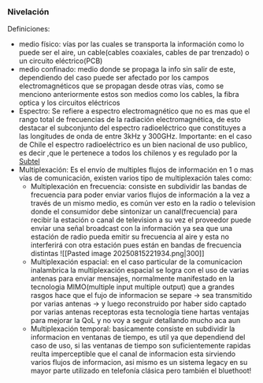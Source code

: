 ### Nivelación
Definiciones:

- medio físico:
	vías por las cuales se transporta la información como lo puede ser el aire, un cable(cables coaxiales, cables de par trenzado) o un circuito eléctrico(PCB)
- medio confinado:
	medio donde se propaga la info sin salir de este, dependiendo del caso puede ser afectado por los campos electromagnéticos que se propagan desde otras vías, como se menciono anteriormente estos son medios como los cables, la fibra optica y los circuitos eléctricos
- Espectro:
	Se refiere a espectro electromagnético que no es mas que el rango total de frecuencias de la radiación electromagnética, de esto destacar el subconjunto del espectro radioeléctrico que constituyes a las longitudes de onda de entre 3kHz y 300GHz. Importante: en el caso de Chile el espectro radioeléctrico es un bien nacional de uso publico, es decir ,que le pertenece a todos los chilenos y es regulado por la [Subtel](https://www.subtel.gob.cl/)
- Multiplexación: 
	Es el envío de multiples flujos de información en 1 o mas vías de comunicación, existen varios tipo de multiplexación tales como:
	- Multiplexación en frecuencia: consiste en subdividir las bandas de frecuencia para poder enviar varios flujos de información a la vez a través de un mismo medio, es común ver esto en la radio o television donde el consumidor debe sintonizar un canal(frecuencia) para recibir la estación o canal de television a su vez el proveedor puede enviar una señal broadcast con la información ya sea que una estación de radio pueda emitir su frecuencia al aire y esta no interferirá con otra estación pues están en bandas de frecuencia distintas
	![[Pasted image 20250815221934.png|300]]
	- Multiplexación espacial: en el caso particular de la comunicacion inalambrica la multiplexación espacial se logra con el uso de varias antenas para enviar mensajes, normalmente manifestado en la tecnologia MIMO(multiple input multiple output) que a grandes rasgos hace que el fujo de informacion se separe -> sea transmitido por varias antenas -> y luego reconstruido por haber sido captado por varias antenas receptoras esta tecnología tiene hartas ventajas para mejorar la QoL y no voy a seguir detallando mucho aca aun
	- Multiplexación temporal: basicamente consiste en subdividir la informacion en ventanas de tiempo, es util ya que dependiend del caso de uso, si las ventanas de tiempo son suficientemente rapidas reulta imperceptible que el canal de informacion esta sirviendo varios flujos de informacion, asi mismo es un sistema legacy en su mayor parte utilizado en telefonía clásica pero también el bluethoot!
